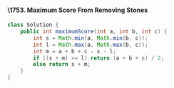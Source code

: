 #### \1753. Maximum Score From Removing Stones

```JAVA
class Solution {
    public int maximumScore(int a, int b, int c) {
        int s = Math.min(a, Math.min(b, c));
        int l = Math.max(a, Math.max(b, c));
        int m = a + b + c - s - l;
        if ((s + m) >= l) return (a + b + c) / 2;
        else return s + m;
    }
}
```

